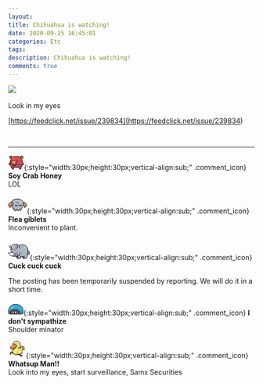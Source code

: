 ```yaml
---
layout: 
title: Chihuahua is watching!
date: 2020-09-25 16:45:01
categories: Etc
tags: 
description: Chihuahua is watching!
comments: true
---
```


![](https://blog.kakaocdn.net/dn/kE5Xc/btqJsji09i2/JAQHmI8vwMwqT6TwKPYvhK/img.jpg)

Look in my eyes

[https://feedclick.net/issue/239834](<https://feedclick.net/issue/239834>)

​

* * *

![comment](/assets/character/pig.png){:style="width:30px;height:30px;vertical-align:sub;" .comment_icon} **Soy Crab Honey**  
LOL   
  
![comment](/assets/character/skull.png){:style="width:30px;height:30px;vertical-align:sub;" .comment_icon} **Flea giblets**  
Inconvenient to plant.   
  
![comment](/assets/character/rino.png){:style="width:30px;height:30px;vertical-align:sub;" .comment_icon} **Cuck cuck cuck**  


The posting has been temporarily suspended by reporting. We will do it in a short time.

  
  
![comment](/assets/character/turtle.png){:style="width:30px;height:30px;vertical-align:sub;" .comment_icon} **I don't sympathize**  
Shoulder minator   
  
![comment](/assets/character/duck.png){:style="width:30px;height:30px;vertical-align:sub;" .comment_icon} **Whatsup Man!!**  
Look into my eyes, start surveillance, Samx Securities   
  

